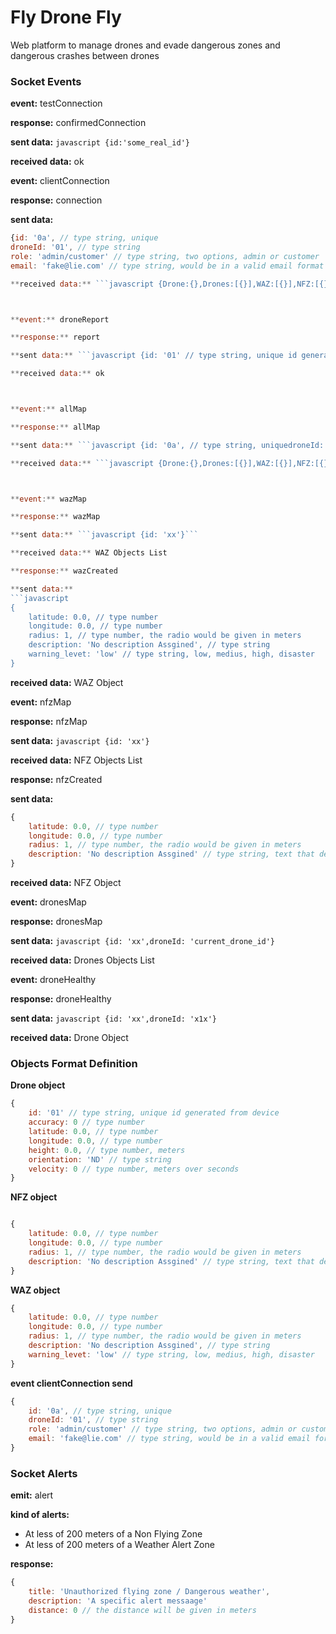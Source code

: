 # Fly Drone Fly

Web platform to manage drones and evade dangerous zones and dangerous crashes between drones

### Socket Events


**event:** testConnection

**response:** confirmedConnection

**sent data:** ```javascript {id:'some_real_id'}```

**received data:** ok




**event:** clientConnection

**response:** connection

**sent data:** 
```javascript 
{id: '0a', // type string, unique
droneId: '01', // type string 
role: 'admin/customer' // type string, two options, admin or customer
email: 'fake@lie.com' // type string, would be in a valid email format }```

**received data:** ```javascript {Drone:{},Drones:[{}],WAZ:[{}],NFZ:[{}]}```



**event:** droneReport

**response:** report

**sent data:** ```javascript {id: '01' // type string, unique id generated from deviceaccuracy: 0 // type numberlatitude: 0.0, // type numberlongitude: 0.0, // type numberheight: 0.0, // type number, metersorientation: 'ND' // type stringvelocity: 0 // type number, meters over seconds}```

**received data:** ok



**event:** allMap

**response:** allMap

**sent data:** ```javascript {id: '0a', // type string, uniquedroneId: '01', // type string role: 'admin/customer' // type string, two options, admin or customeremail: 'fake@lie.com' // type string, would be in a valid email format }```

**received data:** ```javascript {Drone:{},Drones:[{}],WAZ:[{}],NFZ:[{}]}```



**event:** wazMap

**response:** wazMap

**sent data:** ```javascript {id: 'xx'}```

**received data:** WAZ Objects List

**response:** wazCreated

**sent data:** 
```javascript 
{
	latitude: 0.0, // type number
	longitude: 0.0, // type number
	radius: 1, // type number, the radio would be given in meters
	description: 'No description Assgined', // type string
	warning_levet: 'low' // type string, low, medius, high, disaster
}
```

**received data:** WAZ Object




**event:** nfzMap

**response:** nfzMap

**sent data:** ```javascript {id: 'xx'}```

**received data:** NFZ Objects List

**response:** nfzCreated

**sent data:** 
```javascript 
{
	latitude: 0.0, // type number
	longitude: 0.0, // type number
	radius: 1, // type number, the radio would be given in meters
	description: 'No description Assgined' // type string, text that describe the type o reason because is a restricted area
}
```

**received data:** NFZ Object



**event:** dronesMap

**response:** dronesMap

**sent data:** ```javascript {id: 'xx',droneId: 'current_drone_id'}```

**received data:** Drones Objects List



**event:** droneHealthy

**response:** droneHealthy

**sent data:** ```javascript {id: 'xx',droneId: 'x1x'}```

**received data:** Drone Object


### Objects Format Definition
**Drone object**
```javascript
{
	id: '01' // type string, unique id generated from device
	accuracy: 0 // type number
	latitude: 0.0, // type number
	longitude: 0.0, // type number
	height: 0.0, // type number, meters
	orientation: 'ND' // type string
	velocity: 0 // type number, meters over seconds
}
```
**NFZ object**
```javascript

{
	latitude: 0.0, // type number
	longitude: 0.0, // type number
	radius: 1, // type number, the radio would be given in meters
	description: 'No description Assgined' // type string, text that describe the type o reason because is a restricted area
}
```
**WAZ object**
```javascript
{
	latitude: 0.0, // type number
	longitude: 0.0, // type number
	radius: 1, // type number, the radio would be given in meters
	description: 'No description Assgined', // type string
	warning_levet: 'low' // type string, low, medius, high, disaster
}
```

**event clientConnection send**
```javascript
{
	id: '0a', // type string, unique
	droneId: '01', // type string 
	role: 'admin/customer' // type string, two options, admin or customer
	email: 'fake@lie.com' // type string, would be in a valid email format 
}
```



### Socket Alerts


**emit:** alert

**kind of alerts:**
* At less of 200 meters of a Non Flying Zone
* At less of 200 meters of a Weather Alert Zone

**response:**

```javascript
{
	title: 'Unauthorized flying zone / Dangerous weather',
	description: 'A specific alert messaage'
	distance: 0 // the distance will be given in meters 
}
```
